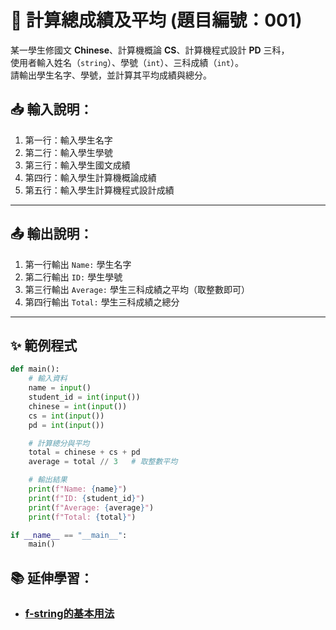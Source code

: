 # 🧮 計算總成績及平均 (題目編號：001)

某一學生修國文 **Chinese**、計算機概論 **CS**、計算機程式設計 **PD** 三科，  
使用者輸入姓名（`string`）、學號（`int`）、三科成績（`int`）。  
請輸出學生名字、學號，並計算其平均成績與總分。


## 📥 輸入說明：
1. 第一行：輸入學生名字  
2. 第二行：輸入學生學號  
3. 第三行：輸入學生國文成績  
4. 第四行：輸入學生計算機概論成績  
5. 第五行：輸入學生計算機程式設計成績  

---

## 📤 輸出說明：
1. 第一行輸出 `Name:` 學生名字  
2. 第二行輸出 `ID:` 學生學號  
3. 第三行輸出 `Average:` 學生三科成績之平均（取整數即可）  
4. 第四行輸出 `Total:` 學生三科成績之總分  

---

## ✨ 範例程式

~~~python
def main():
    # 輸入資料
    name = input()
    student_id = int(input())
    chinese = int(input())
    cs = int(input())
    pd = int(input())

    # 計算總分與平均
    total = chinese + cs + pd
    average = total // 3   # 取整數平均

    # 輸出結果
    print(f"Name: {name}")
    print(f"ID: {student_id}")
    print(f"Average: {average}")
    print(f"Total: {total}")

if __name__ == "__main__":
    main()
~~~

## 📚 延伸學習：
 - ### [f-string的基本用法](../README.md#-五輸出格式化f-string-應用)
